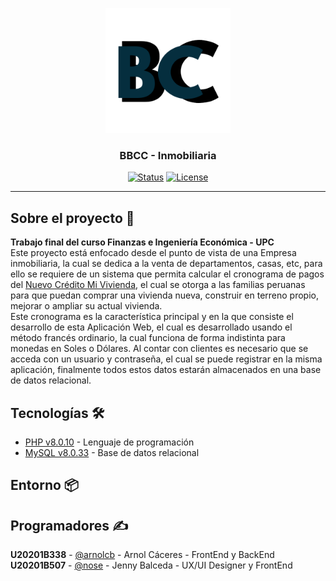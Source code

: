 <p align="center">
  <a href="" rel="noopener">
 <img width=200px height=200px src="assets/images/BBCC_logo.png" alt="Project logo"></a>
</p>

<h3 align="center">BBCC - Inmobiliaria</h3>

<div align="center">

  [![Status](https://img.shields.io/badge/status-inactive-red.svg)]() 
  [![License](https://img.shields.io/badge/license-GNU-blue.svg)](/LICENSE)

</div>

---

<!--# BBCC-Inmobiliaria-->
## Sobre el proyecto 📄
**Trabajo final del curso Finanzas e Ingeniería Económica - UPC**  
Este proyecto está enfocado desde el punto de vista de una Empresa inmobiliaria, la cual se dedica a la venta de departamentos, casas, etc, para ello se requiere de un sistema que permita calcular el cronograma de pagos del [Nuevo Crédito Mi Vivienda](https://www.mivivienda.com.pe/portalweb/usuario-busca-viviendas/pagina.aspx?idpage=20), el cual se otorga a las familias peruanas para que puedan comprar una vivienda nueva, construir en terreno propio, mejorar o ampliar su actual vivienda.  
Este cronograma es la característica principal y en la que consiste el desarrollo de esta Aplicación Web, el cual es desarrollado usando el método francés ordinario, la cual funciona de forma indistinta para monedas en Soles o Dólares. Al contar con clientes es necesario que se acceda con un usuario y contraseña, el cual se puede registrar en la misma aplicación, finalmente todos estos datos estarán almacenados en una base de datos relacional.

## Tecnologías 🛠️

* [PHP v8.0.10](https://www.php.net/docs.php) - Lenguaje de programación
* [MySQL v8.0.33](https://dev.mysql.com/doc/) - Base de datos relacional

## Entorno 📦


## Programadores ✍️

**U20201B338** - [@arnolcb](https://github.com/arnolcb) - Arnol Cáceres - FrontEnd y BackEnd  
**U20201B507** - [@nose]() - Jenny Balceda - UX/UI Designer y FrontEnd

<!--
## Instalación 🔧

## Agradecimientos 🎁
-->